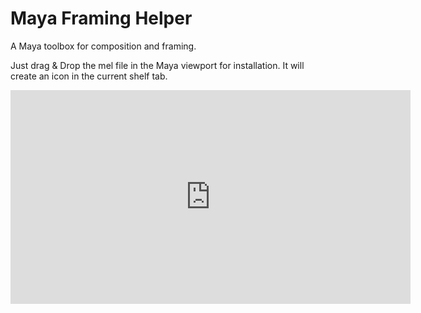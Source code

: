 # Maya Framing Helper
 A Maya toolbox for composition and framing.

Just drag & Drop the mel file in the Maya viewport for installation. It will create an icon in the current shelf tab.

<iframe title="vimeo-player" src="https://player.vimeo.com/video/701267617?h=f1ccd5a1a5" width="640" height="342" frameborder="0" allowfullscreen></iframe>
